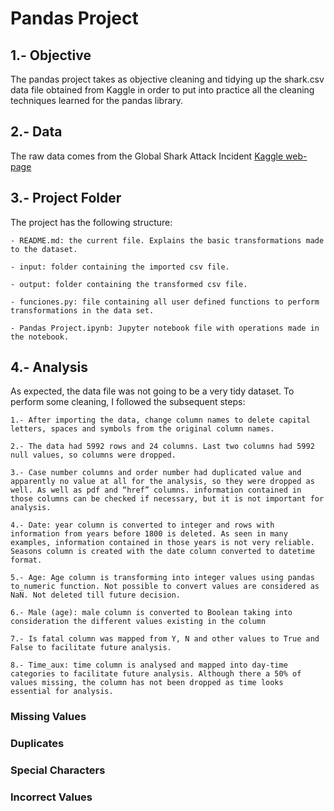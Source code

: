 # Pandas Project

## 1.- Objective 

The pandas project takes as objective cleaning and tidying up the shark.csv data file obtained from Kaggle in order to put into practice all the cleaning techniques learned for the pandas library.

## 2.- Data

The raw data comes from the Global Shark Attack Incident [Kaggle web-page](https://www.kaggle.com/teajay/global-shark-attacks/version/1)

## 3.- Project Folder

The project has the following structure: 

    - README.md: the current file. Explains the basic transformations made to the dataset.
    
    - input: folder containing the imported csv file.
    
    - output: folder containing the transformed csv file.
    
    - funciones.py: file containing all user defined functions to perform transformations in the data set.
    
    - Pandas Project.ipynb: Jupyter notebook file with operations made in the notebook.

## 4.- Analysis

As expected, the data file was not going to be a very tidy dataset. To perform some cleaning, I followed the subsequent steps: 

    1.- After importing the data, change column names to delete capital letters, spaces and symbols from the original column names.

    2.- The data had 5992 rows and 24 columns. Last two columns had 5992 null values, so columns were dropped.

    3.- Case number columns and order number had duplicated value and apparently no value at all for the analysis, so they were dropped as well. As well as pdf and “href” columns. information contained in those columns can be checked if necessary, but it is not important for analysis. 

    4.- Date: year column is converted to integer and rows with information from years before 1800 is deleted. As seen in many examples, information contained in those years is not very reliable.
    Seasons column is created with the date column converted to datetime format. 

    5.- Age: Age column is transforming into integer values using pandas to_numeric function. Not possible to convert values are considered as NaN. Not deleted till future decision. 

    6.- Male (age): male column is converted to Boolean taking into consideration the different values existing in the column

    7.- Is fatal column was mapped from Y, N and other values to True and False to facilitate future analysis. 
    
    8.- Time_aux: time column is analysed and mapped into day-time categories to facilitate future analysis. Although there a 50% of values missing, the column has not been dropped as time looks essential for analysis. 

   
     



### Missing Values 
### Duplicates 
### Special Characters
### Incorrect Values



